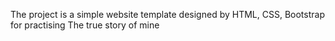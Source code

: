 The project is a simple website template designed by HTML, CSS, Bootstrap for practising 
The true story of mine 